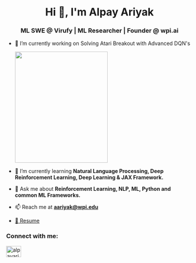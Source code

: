 <h1 align="center">Hi 👋, I'm Alpay Ariyak</h1>
<h3 align="center">ML SWE @ Virufy | ML Researcher | Founder @ wpi.ai</h3>

- 🔭 I’m currently working on Solving Atari Breakout with Advanced DQN's

    <img src="https://miro.medium.com/max/640/1*jXpSVhjWRxgzDDKKVAQR8A.gif" width="250" height="300" />

- 🌱 I’m currently learning **Natural Language Processing, Deep Reinforcement Learning, Deep Learning & JAX Framework.**

- 💬 Ask me about **Reinforcement Learning, NLP, ML, Python and common ML Frameworks.**

- 📫 Reach me at **aariyak@wpi.edu**

- [📄 Resume](https://www.linkedin.com/in/alpayariyak/overlay/1635503080916/single-media-viewer/)

<h3 align="left">Connect with me:</h3>
<p align="left">
<a href="https://linkedin.com/in/alpayariyak" target="blank"><img align="center" src="https://raw.githubusercontent.com/rahuldkjain/github-profile-readme-generator/master/src/images/icons/Social/linked-in-alt.svg" alt="alpayariyak" height="30" width="40" /></a>
</p>
